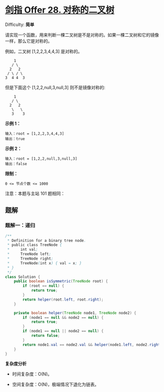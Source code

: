 # [剑指 Offer 28\. 对称的二叉树](https://leetcode-cn.com/problems/dui-cheng-de-er-cha-shu-lcof/)

Difficulty: **简单**

请实现一个函数，用来判断一棵二叉树是不是对称的。如果一棵二叉树和它的镜像一样，那么它是对称的。

例如，二叉树 [1,2,2,3,4,4,3] 是对称的。

```
    1  
   / \  
  2   2  
 / \ / \  
3  4 4  3
```  

但是下面这个 [1,2,2,null,3,null,3] 则不是镜像对称的:

```    
    1  
   / \  
  2   2  
   \   \  
   3    3
```

**示例 1：**

```
输入：root = [1,2,2,3,4,4,3]
输出：true
```

**示例 2：**

```
输入：root = [1,2,2,null,3,null,3]
输出：false
```

**限制：**

`0 <= 节点个数 <= 1000`

注意：本题与主站 101 题相同：


## 题解

### 题解一：递归

```java
/**
 * Definition for a binary tree node.
 * public class TreeNode {
 *     int val;
 *     TreeNode left;
 *     TreeNode right;
 *     TreeNode(int x) { val = x; }
 * }
 */
class Solution {
    public boolean isSymmetric(TreeNode root) {
        if (root == null) {
            return true;
        }
        return helper(root.left, root.right);
    }

    private boolean helper(TreeNode node1, TreeNode node2) {
        if (node1 == null && node2 == null) {
            return true;
        }
        if (node1 == null || node2 == null) {
            return false;
        }
        return node1.val == node2.val && helper(node1.left, node2.right) && helper(node1.right, node2.left);
    }
}
```

**复杂度分析**

- 时间复杂度：O(N)。

- 空间复杂度：O(N)，极端情况下退化为链表。
